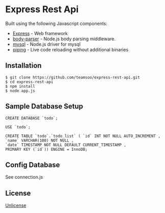 # Express Rest Api

Built using the following Javascript components:

* [Express](http://expressjs.com) - Web framework
* [body-parser](https://www.npmjs.com/package/body-parser) - Node.js body parsing middleware.
* [mysql](https://www.npmjs.com/package/mysql) - Node.js driver for mysql
* [piping](https://github.com/mdlawson/piping) - Live code reloading without additional binaries

## Installation

```
$ git clone https://github.com/teamsoo/express-rest-api.git
$ cd express-rest-api
$ npm install
$ node app.js
```

## Sample Database Setup

```mysql
CREATE DATABASE `todo`;

USE `todo`;

CREATE TABLE `todo`.`todo_list` ( `id` INT NOT NULL AUTO_INCREMENT ,
`name` VARCHAR(100) NOT NULL ,
`date` TIMESTAMP NOT NULL DEFAULT CURRENT_TIMESTAMP ,
PRIMARY KEY (`id`)) ENGINE = InnoDB;
```


## Config Database
See connection.js

## License

[Unlicense](http://unlicense.org/)
